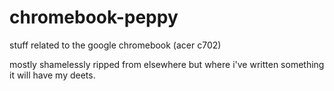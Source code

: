 chromebook-peppy
================

stuff related to the google chromebook (acer c702)

mostly shamelessly ripped from elsewhere but where i've written something it will have my deets.
